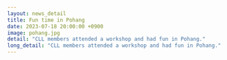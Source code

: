 ```yaml
---
layout: news_detail
title: Fun time in Pohang
date: 2023-07-18 20:00:00 +0900
image: pohang.jpg
detail: "CLL members attended a workshop and had fun in Pohang."
long_detail: "CLL members attended a workshop and had fun in Pohang."
---
```


